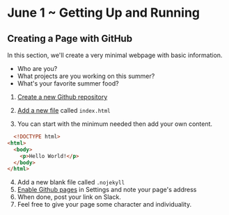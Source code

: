 June 1 ~ Getting Up and Running
============================


## Creating a Page with GitHub

In this section, we'll create a very minimal webpage with basic information.
- Who are you?
- What projects are you working on this summer?
- What's your favorite summer food? 


1. [Create a new Github repository](https://docs.github.com/en/github/getting-started-with-github/create-a-repo)

2. [Add a new file](https://docs.github.com/en/github/managing-files-in-a-repository/creating-new-files) called `index.html`

3. You can start with the minimum needed then add your own content. 
```html
  <!DOCTYPE html>
<html>
  <body>
    <p>Hello World!</p>
  </body>
</html>
   ```
4. Add a new blank file called `.nojekyll`
5. [Enable Github pages](https://docs.github.com/en/github/working-with-github-pages/creating-a-github-pages-site#creating-your-site) in Settings and note your page's address
6. When done, post your link on Slack. 
7. Feel free to give your page some character and individuality. 

